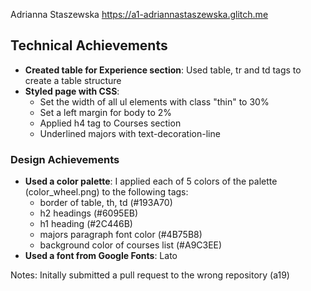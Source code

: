 Adrianna Staszewska 
https://a1-adriannastaszewska.glitch.me

## Technical Achievements
- **Created table for Experience section**: Used table, tr and td tags to create a table structure 
- **Styled page with CSS**: 
  - Set the width of all ul elements with class "thin" to 30%
  - Set a left margin for body to 2%
  - Applied h4 tag to Courses section
  - Underlined majors with text-decoration-line

### Design Achievements
- **Used a color palette**: I applied each of 5 colors of the palette (color_wheel.png) to the following tags: 
  - border of table, th, td (#193A70)
  - h2 headings (#6095EB)
  - h1 heading (#2C446B)
  - majors paragraph font color (#4B75B8)
  - background color of courses list (#A9C3EE)
- **Used a font from Google Fonts**: Lato 

Notes:
Initally submitted a pull request to the wrong repository (a19)

